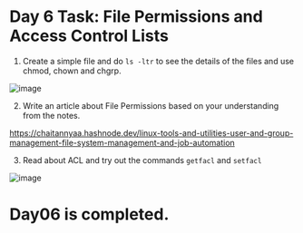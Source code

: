 # Day 6 Task: File Permissions and Access Control Lists

1) Create a simple file and do `ls -ltr` to see the details of the files and use chmod, chown and chgrp.
 
![image](https://user-images.githubusercontent.com/117350787/230472781-3cfdca9c-1f3e-45d2-b7eb-38798eaf280d.png)

2) Write an article about File Permissions based on your understanding from the notes.

  https://chaitannyaa.hashnode.dev/linux-tools-and-utilities-user-and-group-management-file-system-management-and-job-automation

3) Read about ACL and try out the commands `getfacl` and `setfacl`

![image](https://user-images.githubusercontent.com/117350787/230472263-0e550648-abba-4314-9159-32e6818e4efe.png)

# Day06 is completed.
